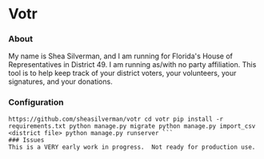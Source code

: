 # Votr
### About
My name is Shea Silverman, and I am running for Florida's House of 
Representatives in District 49.  I am running as/with no party 
affiliation. This tool is to help keep track of your district voters, 
your volunteers, your signatures, and your donations.
### Configuration
 ``` virtualenv ENV source ENV/bin/activate git clone 
https://github.com/sheasilverman/votr cd votr pip install -r 
requirements.txt python manage.py migrate python manage.py import_csv 
<district file> python manage.py runserver ```
### Issues
This is a VERY early work in progress.  Not ready for production use.
